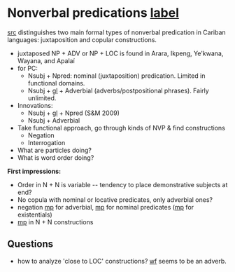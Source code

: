 # Nonverbal predications [label](nonverbal)

[src](gildea2018reconstructing[366]) distinguishes two main formal types of nonverbal predication in Cariban languages: juxtaposition and copular constructions.

* juxtaposed NP + ADV or NP + LOC is found in Arara, Ikpeng, Ye'kwana, Wayana, and Apalaí
* for PC:
    * Nsubj + Npred: nominal (juxtaposition) predication. Limited in functional domains.
    * Nsubj + [gl](cop) + Adverbial (adverbs/postpositional phrases). Fairly unlimited.
* Innovations:
    * Nsubj + [gl](cop) + Npred (S&M 2009)
    * Nsubj + Adverbial
* Take functional approach, go through kinds of NVP & find constructions
    * Negation
    * Interrogation
* What are particles doing?
* What is word order doing?


**First impressions:**

* Order in N + N is variable -- tendency to place demonstrative subjects at end?
* No copula with nominal or locative predicates, only adverbial ones?
* negation [mp](jraneg) for adverbial, [mp](pinire-nothing) for nominal predicates ([mp](pirare-nothing) for existentials)
* [mp](maniki-rel-anim) in N + N constructions

## Questions
* how to analyze 'close to LOC' constructions? [wf](teijpo?translation=far) seems to be an adverb.
